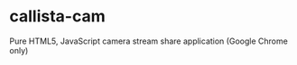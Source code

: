 callista-cam
============

Pure HTML5, JavaScript camera stream share application (Google Chrome only)

